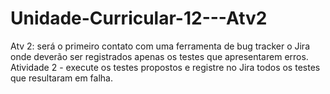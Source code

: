 # Unidade-Curricular-12---Atv2
Atv 2: será o primeiro contato com uma ferramenta de bug tracker o Jira  onde deverão ser registrados apenas os testes que apresentarem erros. Atividade 2  - execute os testes propostos e registre no Jira todos os testes que resultaram em falha.

